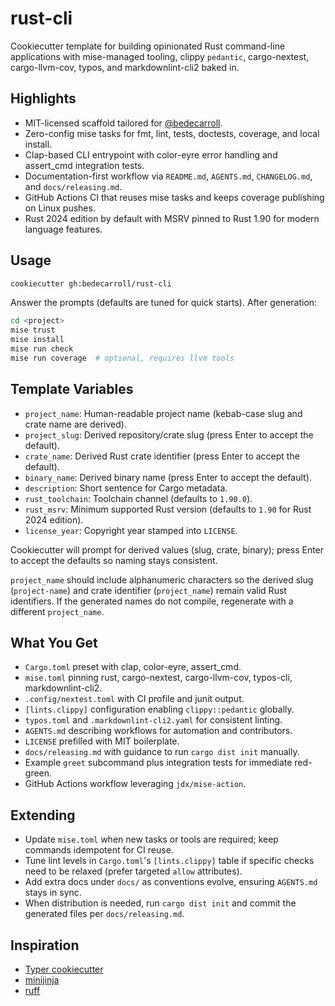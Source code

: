 # rust-cli

Cookiecutter template for building opinionated Rust command-line applications with mise-managed tooling, clippy `pedantic`, cargo-nextest, cargo-llvm-cov, typos, and markdownlint-cli2 baked in.

## Highlights

- MIT-licensed scaffold tailored for [@bedecarroll](https://github.com/bedecarroll).
- Zero-config mise tasks for fmt, lint, tests, doctests, coverage, and local install.
- Clap-based CLI entrypoint with color-eyre error handling and assert_cmd integration tests.
- Documentation-first workflow via `README.md`, `AGENTS.md`, `CHANGELOG.md`, and `docs/releasing.md`.
- GitHub Actions CI that reuses mise tasks and keeps coverage publishing on Linux pushes.
- Rust 2024 edition by default with MSRV pinned to Rust 1.90 for modern language features.

## Usage

```bash
cookiecutter gh:bedecarroll/rust-cli
```

Answer the prompts (defaults are tuned for quick starts). After generation:

```bash
cd <project>
mise trust
mise install
mise run check
mise run coverage  # optional, requires llvm tools
```

## Template Variables

- `project_name`: Human-readable project name (kebab-case slug and crate name are derived).
- `project_slug`: Derived repository/crate slug (press Enter to accept the default).
- `crate_name`: Derived Rust crate identifier (press Enter to accept the default).
- `binary_name`: Derived binary name (press Enter to accept the default).
- `description`: Short sentence for Cargo metadata.
- `rust_toolchain`: Toolchain channel (defaults to `1.90.0`).
- `rust_msrv`: Minimum supported Rust version (defaults to `1.90` for Rust 2024 edition).
- `license_year`: Copyright year stamped into `LICENSE`.

Cookiecutter will prompt for derived values (slug, crate, binary); press Enter to accept the defaults so naming stays consistent.

`project_name` should include alphanumeric characters so the derived slug (`project-name`) and crate identifier (`project_name`) remain valid Rust identifiers. If the generated names do not compile, regenerate with a different `project_name`.

## What You Get

- `Cargo.toml` preset with clap, color-eyre, assert_cmd.
- `mise.toml` pinning rust, cargo-nextest, cargo-llvm-cov, typos-cli, markdownlint-cli2.
- `.config/nextest.toml` with CI profile and junit output.
- `[lints.clippy]` configuration enabling `clippy::pedantic` globally.
- `typos.toml` and `.markdownlint-cli2.yaml` for consistent linting.
- `AGENTS.md` describing workflows for automation and contributors.
- `LICENSE` prefilled with MIT boilerplate.
- `docs/releasing.md` with guidance to run `cargo dist init` manually.
- Example `greet` subcommand plus integration tests for immediate red-green.
- GitHub Actions workflow leveraging `jdx/mise-action`.

## Extending

- Update `mise.toml` when new tasks or tools are required; keep commands idempotent for CI reuse.
- Tune lint levels in `Cargo.toml`'s `[lints.clippy]` table if specific checks need to be relaxed (prefer targeted `allow` attributes).
- Add extra docs under `docs/` as conventions evolve, ensuring `AGENTS.md` stays in sync.
- When distribution is needed, run `cargo dist init` and commit the generated files per `docs/releasing.md`.

## Inspiration

- [Typer cookiecutter](https://github.com/bedecarroll/typer-app)
- [minijinja](https://github.com/mitsuhiko/minijinja)
- [ruff](https://github.com/astral-sh/ruff)
